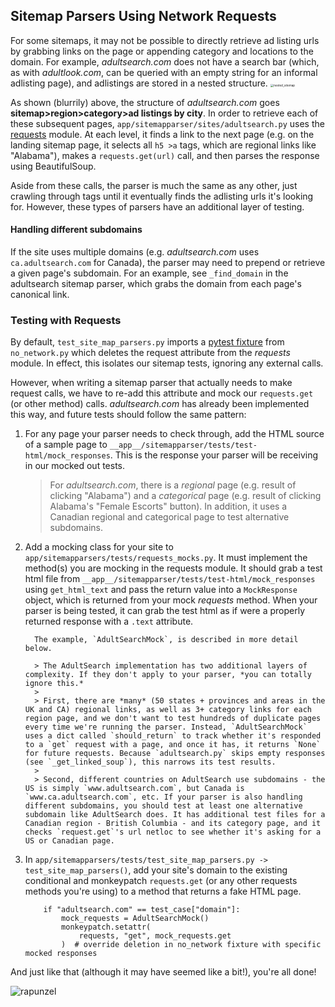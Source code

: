 ## Sitemap Parsers Using Network Requests

For some sitemaps, it may not be possible to directly retrieve ad listing urls by grabbing links on the page or appending category and locations to the domain. For example, *adultsearch.com* does not have a search bar (which, as with *adultlook.com*, can be queried with an empty string for an informal adlisting page), and adlistings are stored in a nested structure.
<img src="C:\Users\Lucy\Documents\GitHub\crawlers\docs\imgs\nested_sitemap.JPG" alt="nested_sitemap" style="zoom: 33%;" />

As shown (blurrily) above, the structure of *adultsearch.com* goes **sitemap>region>category>ad listings by city**. In order to retrieve each of these subsequent pages, `app/sitemapparser/sites/adultsearch.py` uses the [requests](https://requests.readthedocs.io/en/master/) module. At each level, it finds a link to the next page (e.g. on the landing sitemap page, it selects all `h5 >a` tags, which are regional links like "Alabama"), makes a `requests.get(url)` call, and then parses the response using BeautifulSoup.

Aside from these calls, the parser is much the same as any other, just crawling through tags until it eventually finds the adlisting urls it's looking for. However, these types of parsers have an additional layer of testing.

#### Handling different subdomains

If the site uses multiple domains (e.g. *adultsearch.com* uses `ca.adultsearch.com` for Canada), the parser may need to prepend or retrieve a given page's subdomain. For an example, see `_find_domain` in the adultsearch sitemap parser, which grabs the domain from each page's canonical link.

### Testing with Requests

By default, `test_site_map_parsers.py` imports a [pytest fixture](https://docs.pytest.org/en/stable/fixture.html) from `no_network.py` which deletes the request attribute from the *requests* module. In effect, this isolates our sitemap tests, ignoring any external calls.

However, when writing a sitemap parser that actually needs to make request calls, we have to re-add this attribute and mock our `requests.get` (or other method) calls. *adultsearch.com* has already been implemented this way, and future tests should follow the same pattern:

1. For any page your parser needs to check through, add the HTML source of a sample page to `__app__/sitemapparser/tests/test-html/mock_responses`. This is the response your parser will be receiving in our mocked out tests.

      >  For *adultsearch.com*, there is a *regional* page (e.g. result of clicking "Alabama") and a *categorical* page (e.g. result of clicking Alabama's "Female Escorts" button). In addition, it uses a Canadian regional and categorical page to test alternative subdomains.

2. Add a mocking class for your site to `app/sitemapparsers/tests/requests_mocks.py`. It must implement the method(s) you are mocking in the requests module. It should grab a test html file from `__app__/sitemapparser/tests/test-html/mock_responses` using `get_html_text` and pass the return value into a `MockResponse` object, which is returned from your mock *requests* method. When your parser is being tested, it can grab the test html as if were a properly returned response with a `.text` attribute.

         The example, `AdultSearchMock`, is described in more detail below.

         > The AdultSearch implementation has two additional layers of complexity. If they don't apply to your parser, *you can totally ignore this.*
         >
         > First, there are *many* (50 states + provinces and areas in the UK and CA) regional links, as well as 3+ category links for each region page, and we don't want to test hundreds of duplicate pages every time we're running the parser. Instead, `AdultSearchMock` uses a dict called `should_return` to track whether it's responded to a `get` request with a page, and once it has, it returns `None` for future requests. Because `adultsearch.py` skips empty responses (see `_get_linked_soup`), this narrows its test results.
         >
         > Second, different countries on AdultSearch use subdomains - the US is simply `www.adultsearch.com`, but Canada is `www.ca.adultsearch.com`, etc. If your parser is also handling different subdomains, you should test at least one alternative subdomain like AdultSearch does. It has additional test files for a Canadian region - British Columbia - and its category page, and it checks `request.get`'s url netloc to see whether it's asking for a US or Canadian page.

3. In `app/sitemapparsers/tests/test_site_map_parsers.py -> test_site_map_parsers()`, add your site's domain to the existing conditional and monkeypatch `requests.get` (or any other requests methods you're using) to a method that returns a fake HTML page.

      ```
          if "adultsearch.com" == test_case["domain"]:
              mock_requests = AdultSearchMock()
              monkeypatch.setattr(
                  requests, "get", mock_requests.get
              )  # override deletion in no_network fixture with specific mocked responses
      ```

And just like that (although it may have seemed like a bit!), you're all done!

![rapunzel](C:\Users\Lucy\Documents\GitHub\crawlers\docs\imgs\good-work-2.gif)